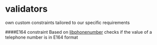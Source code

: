 # validators
own custom constraints tailored to our specific requirements

####E164 constraint
Based on [libphonenumber](https://github.com/googlei18n/libphonenumber) checks if the value of a telephone number is in E164 format 
